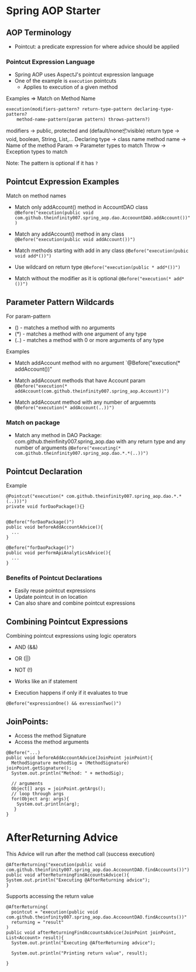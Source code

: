 # Spring AOP Starter


## AOP Terminology

* Pointcut: a predicate expression for where advice should be applied


### Pointcut Expression Language
* Spring AOP uses AspectJ's pointcut expression language
* One of the example is `execution` pointcuts
  * Applies to execution of a given method


Examples
=> Match on Method Name

```
execution(modifiers-pattern? return-type-pattern declaring-type-pattern?
    method-name-pattern(param pattern) throws-pattern?)
```   
modifiers -> public, protected and (default/none:package:visible)
return type -> void, boolean, String, List<Customer>,...
Declaring type -> class name
method name -> Name of the method
Param -> Parameter types to match
Throw -> Exception types to match

Note: The pattern is optional if it has `?`

## Pointcut Expression Examples
Match on method names
* Match only addAccount() method in AccountDAO class
`
@Before("execution(public void com.github.theinfinity007.spring_aop.dao.AccoountDAO.addAccount())")
`

* Match any addAccount() method in any class
`@Before("execution(public void addAccount())")`

* Match methods starting with add in any class
`@Before("execution(pubic void add*())")`

* Use wildcard on return type
`@Before("execution(public * add*())")`

* Match without the modifier as it is optional
`@Before("execution(* add*())")`

## Parameter Pattern Wildcards
For param-pattern
* () - matches a method with no arguments
* (*) - matches a method with one argument of any type
* (..) - matches a method with 0 or more arguments of any type

Examples
* Match addAccount method with no argument
`@Before("execution(* addAccount())"
* Match addAccount methods that have Account param
  `@Before("execution(* addAccount(com.github.theinfinity007.spring_aop.Account))")`

* Match addAccount method with any number of arguemnts
  `@Before("execution(* addAccount(..))")`

### Match on package
* Match any method in DAO Package: com.github.theinfinity007.spring_aop.dao with any return type and any number of arguments
`@Before("executing(* com.github.theinfinity007.spring_aop.dao.*.*(..))")`


## Pointcut Declaration

Example
```
@Pointcut("execution(* com.github.theinfinity007.spring_aop.dao.*.*(..)))")
private void forDaoPackage(){}


@Before("forDaoPackage()")
public void beforeAddAccountAdvice(){
  ...
}

@Before("forDaoPackage()")
public void performApiAnalyticsAdvice(){
  ...
}
```

### Benefits of Pointcut Declarations
* Easily reuse pointcut expressions
* Update pointcut in on location
* Can also share and combine pointcut expressions

## Combining Pointcut Expressions
Combining pointcut expressions using logic operators
* AND (&&)
* OR (||)
* NOT (!)


* Works like an if statement
* Execution happens if only if it evaluates to true

`@Before("expressionOne() && exressionTwo()")`


## JoinPoints: 
* Access the method Signature
* Access the method arguments
```
@Before("...)
public void beforeAddAccountAdvice(JoinPoint joinPoint){
  MethodSignature methodSig = (MethodSignature) joinPoint.getSignature();
  System.out.println("Method: " + methodSig);
  
  // arguments
  Object[] args = joinPoint.getArgs();
  // loop through args
  for(Object arg: args){
    System.out.println(arg);
   }
}
```

# AfterReturning Advice

This Advice will run after the method call (success execution)

```
@AfterReturning("execution(public void com.github.theinfinity007.spring_aop.dao.AccoountDAO.findAccounts())")
public void afterReturningFindAccountsAdvice(){
System.out.println("Executing @AfterReturning advice");
}
```

Supports accessing the return value
```
@AfterReturning(
  pointcut = "execution(public void com.github.theinfinity007.spring_aop.dao.AccoountDAO.findAccounts())"
  returning = "result"
)
public void afterReturningFindAccountsAdvice(JoinPoint joinPoint, List<Account> result){
  System.out.println("Executing @AfterReturning advice");
  
  System.out.println("Printing return value", result);
  
}
```

